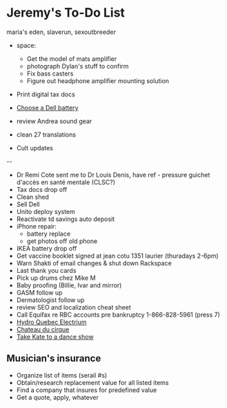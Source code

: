 # Jeremy's To-Do List

maria's eden, slaverun, sexoutbreeder

- space:
  - Get the model of mats amplifier
  - photograph Dylan's stuff to confirm
  - Fix bass casters
  - Figure out headphone amplifier mounting solution

- Print digital tax docs
- [Choose a Dell battery](http://www.laptopcharge.ca/category/search/dell/xps+13+9360.aspx)
- review Andrea sound gear
- clean 27 translations
- Cult updates

--

- Dr Remi Cote sent me to Dr Louis Denis, have ref - pressure guichet d'accès en santé mentale (CLSC?)
- Tax docs drop off
- Clean shed
- Sell Dell
- Unito deploy system
- Reactivate td savings auto deposit
- iPhone repair:
  - battery replace
  - get photos off old phone
- IKEA battery drop off
- Get vaccine booklet signed at jean cotu 1351 laurier (thuradays 2-6pm)
- Warn Shakti of email changes & shut down Rackspace
- Last thank you cards
- Pick up drums chez Mike M
- Baby proofing (Billie, Ivar and mirror)
- GASM follow up
- Dermatologist follow up
- review SEO and localization cheat sheet
- Call Equifax re RBC accounts pre bankruptcy 1-866-828-5961 (press 7)
- [Hydro Quebec Electrium](http://www.hydroquebec.com/visit/monteregie/electrium.html)
- [Chateau du cirque](https://www.chateau-cirque.com/)
- [Take Kate to a dance show](https://www.quebecdanse.org/)

## Musician's insurance

- Organize list of items (serail #s)
- Obtain/research replacement value for all listed items
- Find a company that insures for predefined value
- Get a quote, apply, whatever
